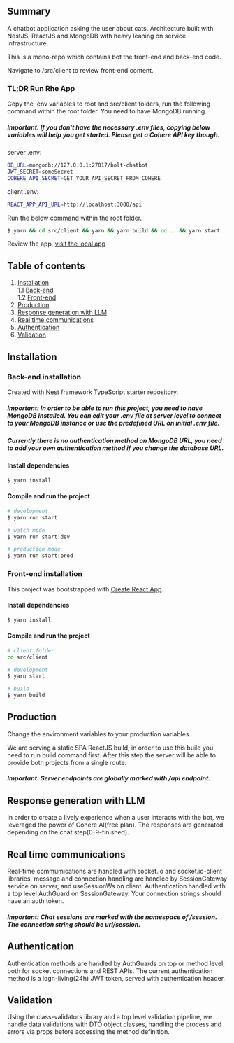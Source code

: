 ## Summary
A chatbot application asking the user about cats. Architecture built with NestJS, ReactJS and MongoDB with heavy leaning on service infrastructure.

This is a mono-repo which contains bot the front-end and back-end code. 

Navigate to /src/client to review front-end content.

### TL;DR Run Rhe App
Copy the .env variables to root and src/client folders, run the following command within the root folder. You need to have MongoDB running.

##### Important: If you don't have the necessary .env files, copying below variables will help you get started. Please get a Cohere API key though.

server .env:
```bash
DB_URL=mongodb://127.0.0.1:27017/bolt-chatbot
JWT_SECRET=someSecret
COHERE_API_SECRET=GET_YOUR_API_SECRET_FROM_COHERE
```

client .env:
```bash
REACT_APP_API_URL=http://localhost:3000/api
```

Run the below command within the root folder.
```bash
$ yarn && cd src/client && yarn && yarn build && cd .. && yarn start
```

Review the app, [visit the local app](http://localhost:3000)

## Table of contents 
1. [Installation](#installation)  
1.1 [Back-end](#back-end-installation)  
1.2 [Front-end](#front-end-installation)  
2. [Production](#production)
3. [Response generation with LLM](#response-generation-with-llm)  
4. [Real time communications](#real-time-communications)
5. [Authentication](#authentication) 
6. [Validation](#validation)

## Installation

### Back-end installation
Created with [Nest](https://github.com/nestjs/nest) framework TypeScript starter repository.

##### Important: In order to be able to run this project, you need to have MongoDB installed. You can edit your .env file at server level to connect to your MongoDB instance or use the predefined URL on initial .env file.
##### Currently there is no authentication method on MongoDB URL, you need to add your own authentication method if you change the database URL.

#### Install dependencies
```bash
$ yarn install
```

#### Compile and run the project

```bash
# development
$ yarn run start

# watch mode
$ yarn run start:dev

# production mode
$ yarn run start:prod
```

### Front-end installation
This project was bootstrapped with [Create React App](https://github.com/facebook/create-react-app).

#### Install dependencies
```bash
$ yarn install
```

#### Compile and run the project

```bash
# client folder
cd src/client

# development
$ yarn start

# build
$ yarn build
```

## Production
Change the environment variables to your production variables. 

We are serving a static SPA ReactJS build, in order to use this build you need to run build command first. After this step the server will be able to provide both projects from a single route.

##### Important: Server endpoints are globally marked with /api endpoint.

## Response generation with LLM
In order to create a lively experience when a user interacts with the bot, we leveraged the power of Cohere AI(free plan). The responses are generated depending on the chat step(0-9-finished).

## Real time communications
Real-time commumications are handled with socket.io and socket.io-client libraries, message and connection handling are handled by SessionGateway service on server, and useSessionWs on client. Authentication handled with a top level AuthGuard on SessionGateway. Your connection strings should have an auth token.

##### Important: Chat sessions are marked with the namespace of /session. The connection string should be url/session.

## Authentication
Authentication methods are handled by AuthGuards on top or method level, both for socket connections and REST APIs. The current authentication method is a logn-living(24h) JWT token, served with authentication header.

## Validation
Using the class-validators library and a top level validation pipeline, we handle data validations with DTO object classes, handling the process and errors via props before accessing the method definition.